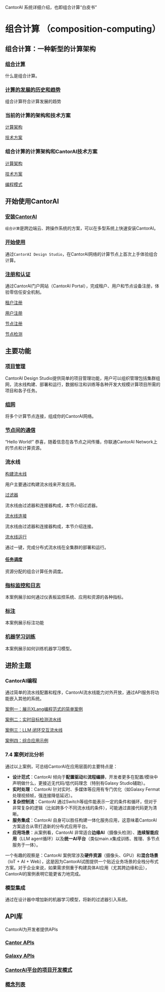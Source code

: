CantorAI 系统详细介绍，也即组合计算“白皮书” 

# 组合计算 （composition-computing）

## 组合计算：一种新型的计算架构
### [组合计算](composition-computing.md) 

什么是组合计算。

### [计算的发展的历史和趋势](computing-history-trend.md)

组合计算符合计算发展的趋势

### 当前的计算的架构和技术方案​

[计算架构](3-computing-architectures.md)

[技术方案](computing-solutions.md)

### 组合计算的计算架构和CantorAI技术方案

[计算架构](composition-computing-architecture.md)

[技术方案](cantorai-solution.md)

[编程模式](programming-pattern.md)

## 开始使用CantorAI

### [安装CantorAI](cantorai-installations.md)

`组合计算`是跨边端云、跨操作系统的方案，可以在多型系统上快速安装CantorAI。

### [开始使用](getting-started.md)

通过`CantorAI Design Studio`，在CantorAI网络的计算节点上首次上手体验组合计算。

### [注册和认证](cantorai-authorizations.md)

通过CantorAI门户网站（CantorAI Portal），完成租户、用户和节点设备注册，体验零信任安全机制。

[租户注册](tenant-registration.md) 

[用户注册](user-registration.md)​ ​

[节点注册](node-registration.md)​

[节点检测](node-inspect.md)

## 主要功能

### [项目管理](project-management.md)

CantorAI Design Studio提供简单的项目管理功能，用户可以组织管理包括集群组网，流水线构建、部署和运行，数据标注和训练等各种开发大规模计算项目所需的项目和各子任务。

### [组网](join-the-network.md)​

将多个计算节点连接，组成你的CantorAI网络。

### [节点间的通信](messaging.md)

“Hello World!” 恭喜，随着信息在各节点之间传播，你联通CantorAI Network上的节点和计算资源。

### 流水线

[构建流水线](build-pipeline.md)

用户主要通过构建流水线来开发应用。

[过滤器](filters.md)​​

流水线由过滤器和连接器构成，本节介绍过滤器。

[流水线连接](connectors.md)

流水线由过滤器和连接器构成，本节介绍连接。

[流水线运行](run-pipeline.md)

通过一键，完成分布式流水线在全集群的部署和运行。

#### [任务调度](task-scheduling.md)

资源分配的组合计算任务调度。



### [指标监控和日志](monitoring.md)

本案例展示如何通过仪表板监控系统、应用和资源的各种指标。

### [标注](annotation.md)

本案例展示标注功能

### [机器学习训练](training.md)

本案例展示如何训练机器学习模型。

## 进阶主题

### CantorAI编程

通过简单的流水线配置和程序，CantorAI流水线能力对外开放，通过API服务将功能嵌入其他的系统。

[案例一：展示XLang编程范式的简单案例](programming-case-1.md)

[案例二：实时目标检测流水线](programming-case-2.md) 

[案例三：LLM 闭环交互流水线](programming-case-3.md)

[案例四：综合应用示例](programming-case-4.md)

### 7.4 案例对比分析

通过以上案例，可总结CantorAI在应用层面的主要特点是：

* **设计范式**：CantorAI 倾向于**配置驱动**和**流程编排**，开发者更多在配置/模块中声明做什么，更接近无代码/低代码理念（特别有Galaxy Studio辅助）。
* **实时处理**：CantorAI 针对实时、多媒体等应用有专门优化（如Galaxy Fermat处理视频帧，强连接降低延迟）。
* **复杂控制流**：CantorAI 通过Switch等组件能表示一定的条件和循环，但对于非常复杂的逻辑（比如跨多个不同流水线的条件），可能通过直接代码更为清晰。
* **服务集成**：CantorAI 自身可以胜任构建一体化服务应用，这意味着CantorAI方案适合从零打造新的分布式应用平台。
* **应用场景**：从案例看，CantorAI 非常适合**边缘AI**（摄像头检测）、**连续智能应用**（LLM agent循环）以及**统一AI平台**（类似main.x集成训练、推理、多节点服务于一体）。

一个有趣的观察是：CantorAI 案例常涉及**硬件资源**（摄像头、GPU）和**混合场景**（IoT + AI + Web），这是因为CantorAI试图提供一个贴近业务场景的全栈分布式方案。对于企业来说，如果需求侧重于构建具体AI应用（尤其跨边缘和云），CantorAI的案例表明它能更省力地完成。

### 模型集成 

通过在设计器中增加新的机器学习模型，将新的过滤器引入系统。

## API库

CantorAI为开发者提供APIs

### [Cantor APIs](cantor-apis.md)

### [Galaxy APIs](galaxy-apis.md)

### [CantorAI平台的项目开发模式](development-pattern.md)



### [概念列表](concept-list.md)
